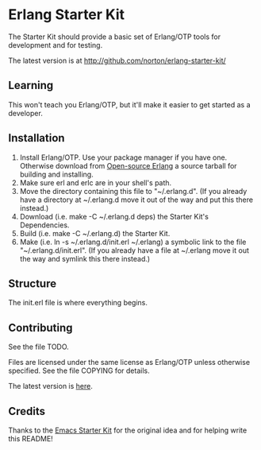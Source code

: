 # Erlang Starter Kit

The Starter Kit should provide a basic set of Erlang/OTP tools for
development and for testing.

The latest version is at http://github.com/norton/erlang-starter-kit/

## Learning

This won't teach you Erlang/OTP, but it'll make it easier to get
started as a developer.

## Installation

1. Install Erlang/OTP. Use your package manager if you have one.
   Otherwise download from [Open-source
   Erlang](http://www.erlang.org/download.html) a source tarball for
   building and installing.
2. Make sure erl and erlc are in your shell's path.
3. Move the directory containing this file to "~/.erlang.d". (If you
   already have a directory at ~/.erlang.d move it out of the way and
   put this there instead.)
4. Download (i.e. make -C ~/.erlang.d deps) the Starter Kit's
   Dependencies.
5. Build (i.e. make -C ~/.erlang.d) the Starter Kit.
6. Make (i.e. ln -s ~/.erlang.d/init.erl ~/.erlang) a symbolic link to
   the file "~/.erlang.d/init.erl". (If you already have a file at
   ~/.erlang move it out the way and symlink this there instead.)

## Structure

The init.erl file is where everything begins.

## Contributing

See the file TODO.

Files are licensed under the same license as Erlang/OTP unless
otherwise specified. See the file COPYING for details.

The latest version is [here](http://github.com/norton/erlang-starter-kit/).

## Credits

Thanks to the [Emacs Starter
Kit](http://github.com/technomancy/emacs-starter-kit/) for the
original idea and for helping write this README!
